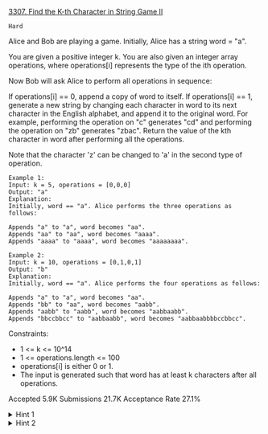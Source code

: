 [3307. Find the K-th Character in String Game II](https://leetcode.com/problems/find-the-k-th-character-in-string-game-ii/)

`Hard`

Alice and Bob are playing a game. Initially, Alice has a string word = "a".

You are given a positive integer k. You are also given an integer array operations, where operations[i] represents the type of the ith operation.

Now Bob will ask Alice to perform all operations in sequence:

If operations[i] == 0, append a copy of word to itself.
If operations[i] == 1, generate a new string by changing each character in word to its next character in the English alphabet, and append it to the original word. For example, performing the operation on "c" generates "cd" and performing the operation on "zb" generates "zbac".
Return the value of the kth character in word after performing all the operations.

Note that the character 'z' can be changed to 'a' in the second type of operation.

```
Example 1:
Input: k = 5, operations = [0,0,0]
Output: "a"
Explanation:
Initially, word == "a". Alice performs the three operations as follows:

Appends "a" to "a", word becomes "aa".
Appends "aa" to "aa", word becomes "aaaa".
Appends "aaaa" to "aaaa", word becomes "aaaaaaaa".

Example 2:
Input: k = 10, operations = [0,1,0,1]
Output: "b"
Explanation:
Initially, word == "a". Alice performs the four operations as follows:

Appends "a" to "a", word becomes "aa".
Appends "bb" to "aa", word becomes "aabb".
Appends "aabb" to "aabb", word becomes "aabbaabb".
Appends "bbccbbcc" to "aabbaabb", word becomes "aabbaabbbbccbbcc".
``` 

Constraints:

- 1 <= k <= 10^14
- 1 <= operations.length <= 100
- operations[i] is either 0 or 1.
- The input is generated such that word has at least k characters after all operations.

Accepted
5.9K
Submissions
21.7K
Acceptance Rate
27.1%

<details>
<summary>Hint 1</summary>

Try to replay the operations k-th character was part of.

</details>
<details>
<summary>Hint 2</summary>

The k-th character is only affected if it is present in the first half of the string.

</details>
